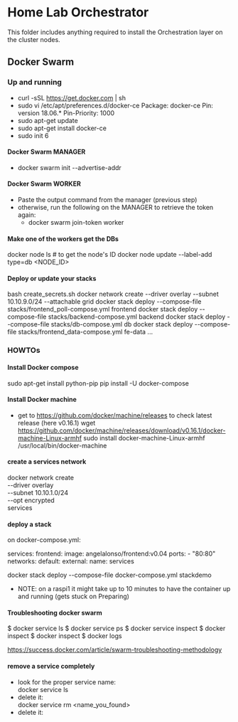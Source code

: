 # Home Lab Orchestrator

This folder includes anything required to install the Orchestration layer on the cluster nodes.

## Docker Swarm

### Up and running
- curl -sSL https://get.docker.com | sh
- sudo vi /etc/apt/preferences.d/docker-ce
Package: docker-ce
Pin: version 18.06.*
Pin-Priority: 1000
- sudo apt-get update
- sudo apt-get install docker-ce
- sudo init 6

#### Docker Swarm MANAGER
- docker swarm init --advertise-addr <manager-IP>

#### Docker Swarm WORKER
- Paste the output command from the manager (previous step)
- otherwise, run the following on the MANAGER to retrieve the token again:
  - docker swarm join-token worker

#### Make one of the workers get the DBs
docker node ls # to get the node's ID
docker node update --label-add type=db <NODE_ID>

#### Deploy or update your stacks
bash create_secrets.sh
docker network create --driver overlay --subnet 10.10.9.0/24 --attachable grid
docker stack deploy --compose-file stacks/frontend_poll-compose.yml frontend
docker stack deploy --compose-file stacks/backend-compose.yml backend
docker stack deploy --compose-file stacks/db-compose.yml db
docker stack deploy --compose-file stacks/frontend_data-compose.yml fe-data
...

### HOWTOs

#### Install Docker compose
sudo apt-get install python-pip
pip install -U docker-compose

#### Install Docker machine
- get to https://github.com/docker/machine/releases to check latest release (here v0.16.1)
wget https://github.com/docker/machine/releases/download/v0.16.1/docker-machine-Linux-armhf
sudo install docker-machine-Linux-armhf /usr/local/bin/docker-machine

#### create a services network
docker network create \
--driver overlay \
--subnet 10.10.1.0/24 \
--opt encrypted \
services

#### deploy a stack
on docker-compose.yml:

services:
  frontend:
    image: angelalonso/frontend:v0.04
    ports:
      - "80:80"
networks:
  default:
    external:
      name: services


docker stack deploy --compose-file docker-compose.yml stackdemo
- NOTE: on a raspi1 it might take up to 10 minutes to have the container up and running (gets stuck on Preparing)

#### Troubleshooting docker swarm
$ docker service ls
$ docker service ps <service>
$ docker service inspect <service>
$ docker inspect <task>
$ docker inspect <container>
$ docker logs <container>

https://success.docker.com/article/swarm-troubleshooting-methodology

#### remove a service completely
- look for the proper service name:  
docker service ls  
- delete it:  
docker service rm <name_you_found>
- delete it:  
